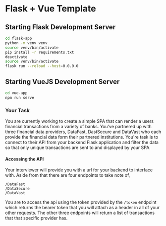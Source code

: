 # Flask + Vue Template

## Starting Flask Development Server

```sh
cd flask-app
python -m venv venv
source venv/bin/activate
pip install -r requirements.txt
deactivate
source venv/bin/activate
flask run --reload --host=0.0.0.0
```

## Starting VueJS Development Server

```sh
cd vue-app
npm run serve
```

### Your Task
You are currently working to create a simple SPA that can render a users financial transactions from a variety of banks.
You've partnered up with three financial data providers, DataFast, DastSecure and DataVast who each provide the financial data form their partnered institutions. You're task is to connect to their API from your backend Flask application and filter the data so that only unique transactions are sent to and displayed by your SPA.

#### Accessing the API
Your interviewer will provide you with a url for your backend to interface with. Aside from that there are four endpoints to take note of, 
```/token 
/DataFast
/DataSecure
/DataVast
```
You are to access the api using the token provided by the `/token` endpoint which returns the bearer token that you will attach as a header in all of your other requests. The other three endpoints will return a list of transactions that that specific provider has.
